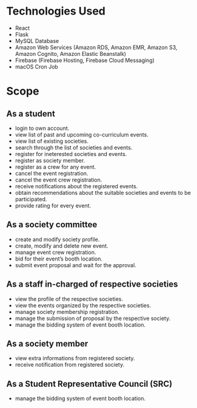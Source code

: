 # Technologies Used
* React
* Flask
* MySQL Database
* Amazon Web Services (Amazon RDS, Amazon EMR, Amazon S3, Amazon Cognito, Amazon Elastic Beanstalk)
* Firebase (Firebase Hosting, Firebase Cloud Messaging)
* macOS Cron Job 

# Scope

## As a student 
* login to own account.
* view list of past and upcoming co-curriculum events.
* view list of existing societies.
* search through the list of societies and events. 
* register for ineterested societies and events.
* register as society member.
* register as a crew for any event.
* cancel the event registration. 
* cancel the event crew registration. 
* receive notifications about the registered events.
* obtain recommendations about the suitable societies and events to be participated. 
* provide rating for every event.

## As a society committee
* create and modify society profile.
* create, modify and delete new event.
* manage event crew registration.
* bid for their event’s booth location.
* submit event proposal and wait for the approval. 

## As a staff in-charged of respective societies
* view the profile of the respective societies.
* view the events organized by the respective societies. 
* manage society membership registration.
* manage the submission of proposal by the respective society. 
* manage the bidding system of event booth location.

## As a society member
* view extra informations from registered society. 
* receive notification from registered society. 

## As a Student Representative Council (SRC)
* manage the bidding system of event booth location.
